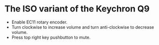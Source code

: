 # The ISO variant of the Keychron Q9

- Enable EC11 rotary encoder.
- Turn clockwise to increase volume and turn anti-clockwise to decrease volume.
- Press top right key pushbutton to mute.
